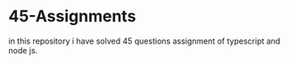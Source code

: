 # 45-Assignments
in this repository i have solved 45 questions assignment of typescript and node js.
